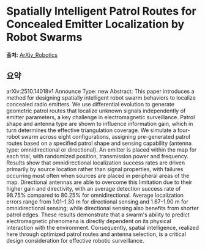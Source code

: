 # Spatially Intelligent Patrol Routes for Concealed Emitter Localization by Robot Swarms

**출처:** [ArXiv_Robotics](https://arxiv.org/abs/2510.14018)

## 요약
arXiv:2510.14018v1 Announce Type: new
Abstract: This paper introduces a method for designing spatially intelligent robot swarm behaviors to localize concealed radio emitters. We use differential evolution to generate geometric patrol routes that localize unknown signals independently of emitter parameters, a key challenge in electromagnetic surveillance. Patrol shape and antenna type are shown to influence information gain, which in turn determines the effective triangulation coverage. We simulate a four-robot swarm across eight configurations, assigning pre-generated patrol routes based on a specified patrol shape and sensing capability (antenna type: omnidirectional or directional). An emitter is placed within the map for each trial, with randomized position, transmission power and frequency. Results show that omnidirectional localization success rates are driven primarily by source location rather than signal properties, with failures occurring most often when sources are placed in peripheral areas of the map. Directional antennas are able to overcome this limitation due to their higher gain and directivity, with an average detection success rate of 98.75% compared to 80.25% for omnidirectional. Average localization errors range from 1.01-1.30 m for directional sensing and 1.67-1.90 m for omnidirectional sensing; while directional sensing also benefits from shorter patrol edges. These results demonstrate that a swarm's ability to predict electromagnetic phenomena is directly dependent on its physical interaction with the environment. Consequently, spatial intelligence, realized here through optimized patrol routes and antenna selection, is a critical design consideration for effective robotic surveillance.
